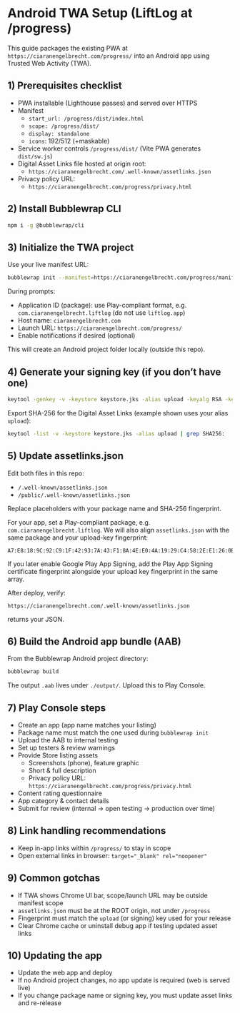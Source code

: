 # Android TWA Setup (LiftLog at /progress)

This guide packages the existing PWA at `https://ciaranengelbrecht.com/progress/` into an Android app using Trusted Web Activity (TWA).

## 1) Prerequisites checklist

- PWA installable (Lighthouse passes) and served over HTTPS
- Manifest
  - `start_url: /progress/dist/index.html`
  - `scope: /progress/dist/`
  - `display: standalone`
  - `icons`: 192/512 (+maskable)
- Service worker controls `/progress/dist/` (Vite PWA generates `dist/sw.js`)
- Digital Asset Links file hosted at origin root:
  - `https://ciaranengelbrecht.com/.well-known/assetlinks.json`
- Privacy policy URL:
  - `https://ciaranengelbrecht.com/progress/privacy.html`

## 2) Install Bubblewrap CLI

```bash
npm i -g @bubblewrap/cli
```

## 3) Initialize the TWA project

Use your live manifest URL:

```bash
bubblewrap init --manifest=https://ciaranengelbrecht.com/progress/manifest.webmanifest
```

During prompts:

- Application ID (package): use Play-compliant format, e.g. `com.ciaranengelbrecht.liftlog` (do not use `liftlog.app`)
- Host name: `ciaranengelbrecht.com`
- Launch URL: `https://ciaranengelbrecht.com/progress/`
- Enable notifications if desired (optional)

This will create an Android project folder locally (outside this repo).

## 4) Generate your signing key (if you don’t have one)

```bash
keytool -genkey -v -keystore keystore.jks -alias upload -keyalg RSA -keysize 2048 -validity 10000
```

Export SHA-256 for the Digital Asset Links (example shown uses your alias `upload`):

```bash
keytool -list -v -keystore keystore.jks -alias upload | grep SHA256:
```

## 5) Update assetlinks.json

Edit both files in this repo:

- `/.well-known/assetlinks.json`
- `/public/.well-known/assetlinks.json`

Replace placeholders with your package name and SHA-256 fingerprint.

For your app, set a Play-compliant package, e.g. `com.ciaranengelbrecht.liftlog`. We will also align `assetlinks.json` with the same package and your upload-key fingerprint:

```
A7:E8:18:9C:92:C9:1F:42:93:7A:43:F1:8A:4E:E0:4A:19:29:C4:58:2E:E1:26:0B:AD:E0:B7:A2:86:99:68:06
```

If you later enable Google Play App Signing, add the Play App Signing certificate fingerprint alongside your upload key fingerprint in the same array.

After deploy, verify:

```
https://ciaranengelbrecht.com/.well-known/assetlinks.json
```

returns your JSON.

## 6) Build the Android app bundle (AAB)

From the Bubblewrap Android project directory:

```bash
bubblewrap build
```

The output `.aab` lives under `./output/`. Upload this to Play Console.

## 7) Play Console steps

- Create an app (app name matches your listing)
- Package name must match the one used during `bubblewrap init`
- Upload the AAB to internal testing
- Set up testers & review warnings
- Provide Store listing assets
  - Screenshots (phone), feature graphic
  - Short & full description
  - Privacy policy URL: `https://ciaranengelbrecht.com/progress/privacy.html`
- Content rating questionnaire
- App category & contact details
- Submit for review (internal → open testing → production over time)

## 8) Link handling recommendations

- Keep in-app links within `/progress/` to stay in scope
- Open external links in browser: `target="_blank" rel="noopener"`

## 9) Common gotchas

- If TWA shows Chrome UI bar, scope/launch URL may be outside manifest scope
- `assetlinks.json` must be at the ROOT origin, not under `/progress`
- Fingerprint must match the `upload` (or signing) key used for your release
- Clear Chrome cache or uninstall debug app if testing updated asset links

## 10) Updating the app

- Update the web app and deploy
- If no Android project changes, no app update is required (web is served live)
- If you change package name or signing key, you must update asset links and re-release
